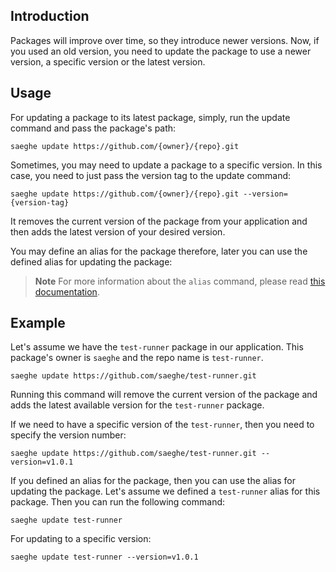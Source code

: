 ## Introduction

Packages will improve over time, so they introduce newer versions. 
Now, if you used an old version, you need to update the package to use a newer version,
a specific version or the latest version.

## Usage

For updating a package to its latest package, simply, run the update command and pass the package's path:

```shell
saeghe update https://github.com/{owner}/{repo}.git
```

Sometimes, you may need to update a package to a specific version. 
In this case, you need to just pass the version tag to the update command:

```shell
saeghe update https://github.com/{owner}/{repo}.git --version={version-tag}
```

It removes the current version of the package from your application 
and then adds the latest version of your desired version.

You may define an alias for the package therefore, later you can use the defined alias for updating the package:

> **Note**
> For more information about the `alias` command,
> please read [this documentation](http://saeghe.com/documentations/alias-command).

## Example

Let's assume we have the `test-runner` package in our application. 
This package's owner is `saeghe` and the repo name is `test-runner`. 

```shell
saeghe update https://github.com/saeghe/test-runner.git
```

Running this command will remove the current version of the package 
and adds the latest available version for the `test-runner` package.

If we need to have a specific version of the `test-runner`, 
then you need to specify the version number:

```shell
saeghe update https://github.com/saeghe/test-runner.git --version=v1.0.1
```

If you defined an alias for the package, then you can use the alias for updating the package.
Let's assume we defined a `test-runner` alias for this package. Then you can run the following command:

```shell
saeghe update test-runner
```

For updating to a specific version:

```shell
saeghe update test-runner --version=v1.0.1
```
